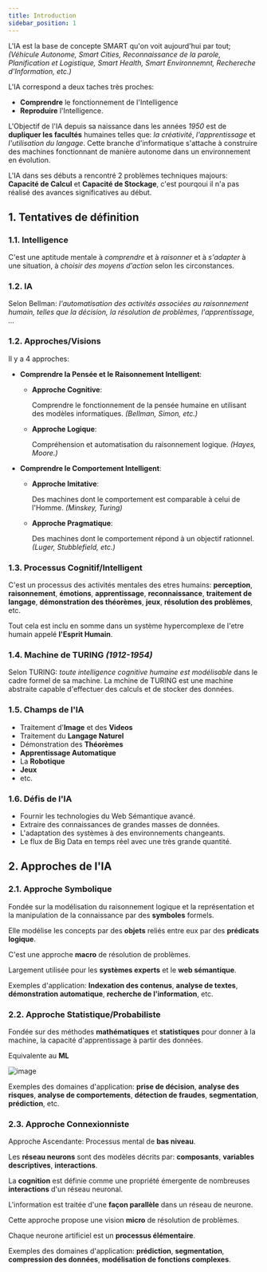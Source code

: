 ```yaml
---
title: Introduction
sidebar_position: 1
---
```


L'IA est la base de concepte SMART qu'on voit aujourd'hui par tout; _(Véhicule Autonome, Smart Cities, Reconnaissance de la parole, Planification et Logistique, Smart Health, Smart Environnemnt, Rechereche d'Information, etc.)_

L'IA correspond a deux taches très proches:

- **Comprendre** le fonctionnement de l'Intelligence
- **Reproduire** l'Intelligence.

L'Objectif de l'IA depuis sa naissance dans les années _1950_ est de **dupliquer les facultés** humaines telles que: _la créativité_, _l'apprentissage_ et _l'utilisation du langage_. Cette branche d'informatique s'attache à construire des machines fonctionnant de manière autonome dans un environnement en évolution.

L'IA dans ses débuts a rencontré 2 problèmes techniques majours: **Capacité de Calcul** et **Capacité de Stockage**, c'est pourqoui il n'a pas réalisé des avances significatives au début.

## 1. Tentatives de définition

### 1.1. Intelligence

C'est une aptitude mentale à _comprendre_ et à _raisonner_ et à _s'adapter_ à une situation, à _choisir des moyens d'action_ selon les circonstances.

### 1.2. IA

Selon Bellman: _l'automatisation des activités associées au raisonnement humain, telles que la décision, la résolution de problèmes, l'apprentissage, ..._

### 1.2. Approches/Visions

Il y a 4 approches:

- **Comprendre la Pensée et le Raisonnement Intelligent**:

  - **Approche Cognitive**:

    Comprendre le fonctionnement de la pensée humaine en utilisant des modèles informatiques. _(Bellman, Simon, etc.)_

  - **Approche Logique**:

    Compréhension et automatisation du raisonnement logique. _(Hayes, Moore.)_

- **Comprendre le Comportement Intelligent**:

  - **Approche Imitative**:

    Des machines dont le comportement est comparable à celui de l'Homme. _(Minskey, Turing)_

  - **Approche Pragmatique**:

    Des machines dont le comportement répond à un objectif rationnel. _(Luger, Stubblefield, etc.)_

### 1.3. Processus Cognitif/Intelligent

C'est un processus des activités mentales des etres humains: **perception**, **raisonnement**, **émotions**, **apprentissage**, **reconnaissance**, **traitement de langage**, **démonstration des théorèmes**, **jeux**, **résolution des problèmes**, etc.

Tout cela est inclu en somme dans un système hypercomplexe de l'etre humain appelé **l'Esprit Humain**.

### 1.4. Machine de TURING _(1912-1954)_

Selon TURING: _toute intelligence cognitive humaine est modélisable_ dans le cadre formel de sa machine. La mchine de TURING est une machine abstraite capable d'effectuer des calculs et de stocker des données.

### 1.5. Champs de l'IA

- Traitement d'**Image** et des **Videos**
- Traitement du **Langage Naturel**
- Démonstration des **Théorèmes**
- **Apprentissage Automatique**
- La **Robotique**
- **Jeux**
- etc.

### 1.6. Défis de l'IA

- Fournir les technologies du Web Sémantique avancé.
- Extraire des connaissances de grandes masses de données.
- L'adaptation des systèmes à des environnements changeants.
- Le flux de Big Data en temps réel avec une très grande quantité.

## 2. Approches de l'IA

### 2.1. Approche Symbolique

Fondée sur la modélisation du raisonnement logique et la représentation et la manipulation de la connaissance par des **symboles** formels.

Elle modélise les concepts par des **objets** reliés entre eux par des **prédicats logique**.

C'est une approche **macro** de résolution de problèmes.

Largement utilisée pour les **systèmes experts** et le **web sémantique**.

Exemples d'application: **Indexation des contenus**, **analyse de textes**, **démonstration automatique**, **recherche de l'information**, etc.

### 2.2. Approche Statistique/Probabiliste

Fondée sur des méthodes **mathématiques** et **statistiques** pour donner à la machine, la capacité d'apprentissage à partir des données.

Equivalente au **ML**

![image](https://user-images.githubusercontent.com/72823374/175769754-673dff49-1041-427e-b886-1673d3e49300.png)

Exemples des domaines d'application: **prise de décision**, **analyse des risques**, **analyse de comportements**, **détection de fraudes**, **segmentation**, **prédiction**, etc.

### 2.3. Approche Connexionniste

Approche Ascendante: Processus mental de **bas niveau**.

Les **réseau neurons** sont des modèles décrits par: **composants**, **variables descriptives**, **interactions**.

La **cognition** est définie comme une propriété émergente de nombreuses **interactions** d'un réseau neuronal.

L'information est traitée d'une **façon parallèle** dans un réseau de neurone.

Cette approche propose une vision **micro** de résolution de problèmes.

Chaque neurone artificiel est un **processus élémentaire**.

Exemples des domaines d'application: **prédiction**, **segmentation**, **compression des données**, **modélisation de fonctions complexes**.
